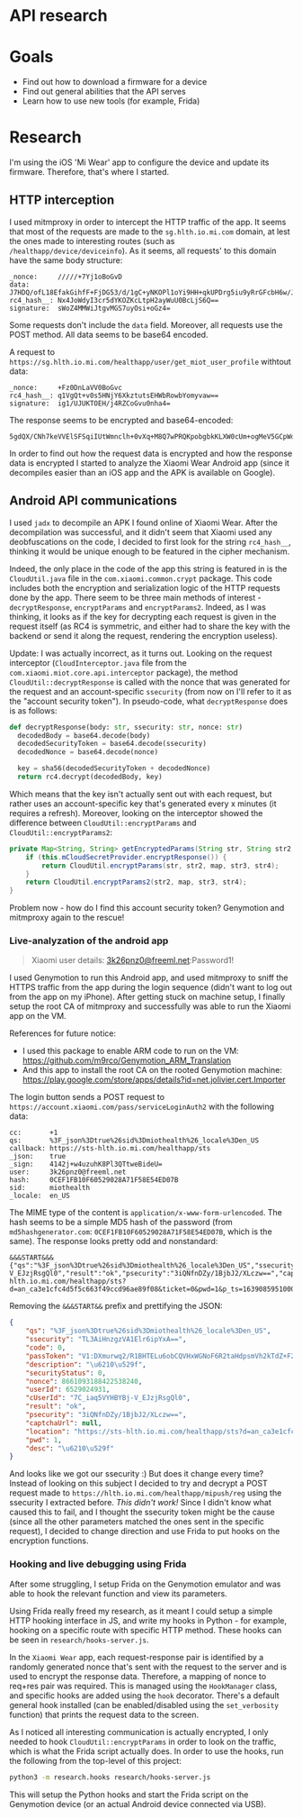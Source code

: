 API research
===

# Goals
 - Find out how to download a firmware for a device
 - Find out general abilities that the API serves
 - Learn how to use new tools (for example, Frida)

# Research
I'm using the iOS 'Mi Wear' app to configure the device and update its firmware. Therefore, that's where I started.

## HTTP interception
I used mitmproxy in order to intercept the HTTP traffic of the app. It seems that most of the requests are made to the
`sg.hlth.io.mi.com` domain, at lest the ones made to interesting routes (such as `/healthapp/device/deviceinfo`). As it
seems, all requests' to this domain have the same body structure:
```
_nonce:     /////+7Yj1oBoGvD
data:       J7HDQ/ofL18EfakGihfF+FjDG53/d/1gC+yNKOPl1oYi9HH+qkUPDrg5iu9yRrGFcbH6w/J1xBfKza9A2eWdAowqDYqaSo+Sj81S25RrT5gQP5fGteOj+1gAmXVTaToreMWyJ6IIIZ0iy+4IfA==
rc4_hash__: Nx4JoWdyI3cr5dYKOZKcLtpH2ayWuU0BcLjS6Q==
signature:  sWoZ4MMWiJtgvMGS7uyOsi+oGz4=
```
Some requests don't include the `data` field. Moreover, all requests use the POST method. All data seems to be base64
encoded.

A request to `https://sg.hlth.io.mi.com/healthapp/user/get_miot_user_profile` withtout data:
```
_nonce:     +Fz0DnLaVV0BoGvc
rc4_hash__: q1VgQt+v0s5HNjY6XkztutsEHWbRowbYomyvaw==
signature:  ig1/UJUKTOEH/j4RZCoGvu0nha4=
```

The response seems to be encrypted and base64-encoded:
```
5gdQX/CNh7keVVElSFSqiIUtWmnclh+0vXq+M8Q7wPRQKpobgbkKLXW0cUm+ogMeV5GCpWdEghzeKvfYFYCuGmm1A4MDbyxaMLnz4V1L8KyY6kObp9RLpAslRTGvCphpMVZtzQvE7rXG0Ys449HeHDtxNK41QECa1vwzVx/w/ejJ8/sz8JLQQKVjaHxxZRP4+kb/k0GQKoJSVvWBWz7gnpAOQgcR3Q/3v7xi5vuVWuUJG/xAWpq/znttViXQbeQobjUTs1U6+krCENj5EZ2WMFSl5dPke9jA27vSYIi7p+YitJ5ie7stA9cMvlKsryoiK27yuIQIjsnVHK77FnACbKmOEnXDAlgGDovGGuOuJopgHdp5YXH8yyTarphMZqP6eURdl+tCgQ/0PY2VzvRMddM/VIPfS9/0od7g2OiQrigDFxczoYW0a3lBYaf6ckThADcuJaO6
```

In order to find out how the request data is encrypted and how the response data is encrypted I started to analyze the
Xiaomi Wear Android app (since it decompiles easier than an iOS app and the APK is available on Google).

## Android API communications
I used `jadx` to decompile an APK I found online of Xiaomi Wear. After the decompilation was successful, and it didn't
seem that Xiaomi used any deobfuscations on the code, I decided to first look for the string `rc4_hash__`, thinking it
would be unique enough to be featured in the cipher mechanism.

Indeed, the only place in the code of the app this string is featured in is the `CloudUtil.java` file in the
`com.xiaomi.common.crypt` package.
This code includes both the encryption and serialization logic of the HTTP requests done by the app. There seem to be
three main methods of interest - `decryptResponse`, `encryptParams` and `encryptParams2`. Indeed, as I was thinking, it
looks as if the key for decrypting each request is given in the request itself (as RC4 is symmetric, and either had to
share the key with the backend or send it along the request, rendering the encryption useless).

Update: I was actually incorrect, as it turns out. Looking on the request interceptor (`CloudInterceptor.java` file from
the `com.xiaomi.miot.core.api.interceptor` package), the method `CloudUtil::decryptResponse` is called with the nonce
that was generated for the request and an account-specific `ssecurity` (from now on I'll refer to it as the "account
security token"). In pseudo-code, what `decryptResponse` does is as follows:
```python
def decryptResponse(body: str, ssecurity: str, nonce: str)
  decodedBody = base64.decode(body)
  decodedSecurityToken = base64.decode(ssecurity)
  decodedNonce = base64.decode(nonce)

  key = sha56(decodedSecurityToken + decodedNonce)
  return rc4.decrypt(decodedBody, key)
```

Which means that the key isn't actually sent out with each request, but rather uses an account-specific key that's
generated every x minutes (it requires a refresh).
Moreover, looking on the interceptor showed the difference between `CloudUtil::encryptParams` and
`CloudUtil::encryptParams2`:
```java
private Map<String, String> getEncryptedParams(String str, String str2, Map<String, String> map, String str3, String str4) throws Exception {
    if (this.mCloudSecretProvider.encryptResponse()) {
        return CloudUtil.encryptParams(str, str2, map, str3, str4);
    }
    return CloudUtil.encryptParams2(str2, map, str3, str4);
}
```

Problem now - how do I find this account security token? Genymotion and mitmproxy again to the rescue!

### Live-analyzation of the android app

> Xiaomi user details: 3k26pnz0@freeml.net:Password1!

I used Genymotion to run this Android app, and used mitmproxy to sniff the HTTPS traffic from the app during the login
sequence (didn't want to log out from the app on my iPhone). After getting stuck on machine setup, I finally setup the
root CA of mitmproxy and successfully was able to run the Xiaomi app on the VM.

References for future notice:
 - I used this package to enable ARM code to run on the VM: https://github.com/m9rco/Genymotion_ARM_Translation
 - And this app to install the root CA on the rooted Genymotion machine: https://play.google.com/store/apps/details?id=net.jolivier.cert.Importer

The login button sends a POST request to `https://account.xiaomi.com/pass/serviceLoginAuth2` with the following data:
```
cc:       +1
qs:       %3F_json%3Dtrue%26sid%3Dmiothealth%26_locale%3Den_US
callback: https://sts-hlth.io.mi.com/healthapp/sts
_json:    true
_sign:    4142j+w4uzuhK8Pl3QTtweBideU=
user:     3k26pnz0@freeml.net
hash:     0CEF1FB10F60529028A71F58E54ED07B
sid:      miothealth
_locale:  en_US
```

The MIME type of the content is `application/x-www-form-urlencoded`. The hash seems to be a simple MD5 hash of the
password (from `md5hashgenerator.com`: `0CEF1FB10F60529028A71F58E54ED07B`, which is the same). The response looks pretty
odd and nonstandard:
```
&&&START&&&{"qs":"%3F_json%3Dtrue%26sid%3Dmiothealth%26_locale%3Den_US","ssecurity":"TL3AiHnzgzVA1Elr6ipYxA==","code":0,"passToken":"V1:DXmurwq2/R1BHTELu6obCQVHxWGNoF6R2taHdpsmVh2kTdZ+F23hd9Tmz18vje+1JShdaeEEwCpZhCgIZAKfS1JaIKa6oQFnkZkdXknU4VSDDlG2hbvOnElQSOq0qECQ1Jtjne0vzXtyBWCluh0N5las6pnjqcKGvFEQGf2NN/3pe5HYJA6PKpy15jQy9l3XETc3rUXGZHBSdyotAHJs0dTl7ClMeBE99/6e540SzUOEqccxWUGlH1/Ijr48pytpUC9ID0lOi8jNmnDnZ2fyn9pCOvqAvUxju8PNJ7o8GfU=","description":"\xe6\x88\x90\xe5\x8a\x9f","securityStatus":0,"nonce":8661093188422538240,"userId":6529024931,"cUserId":"7C_iaq5VYHBYBj-V_EJzjRsgQl0","result":"ok","psecurity":"3iQNfnDZy/1BjbJ2/XLczw==","captchaUrl":null,"location":"https://sts-hlth.io.mi.com/healthapp/sts?d=an_ca3e1cfc4d5f5c663f49ccd96ae89f08&ticket=0&pwd=1&p_ts=1639085951000&fid=0&p_lm=1&auth=Yqq3OubK%2BkmVzbe5tLqNROtGpu6Zb9H25EZVYf1Kv4KxRMLybRwMCeiuOxNoy4ZatDucEWP1MNBYk9VUYvs5%2BEk9LtSTGjGHsHcfA%2B7XXXaBnmwXvQZmz5vB%2B1TxiU%2FqLECiAB4urL2GdjuN3Ba4aI2%2FDbA0kfF9kYxWjDRYNKg%3D&m=1&tsl=0&nonce=5z3T4ZhL7ucBoNdT&_ssign=WvZ%2BEyHZg4L2%2Fi8Z60gd%2FWO5Ckw%3D","pwd":1,"desc":"\xe6\x88\x90\xe5\x8a\x9f"}
```

Removing the `&&&START&&` prefix and prettifying the JSON:
```json
{
    "qs": "%3F_json%3Dtrue%26sid%3Dmiothealth%26_locale%3Den_US",
    "ssecurity": "TL3AiHnzgzVA1Elr6ipYxA==",
    "code": 0,
    "passToken": "V1:DXmurwq2/R1BHTELu6obCQVHxWGNoF6R2taHdpsmVh2kTdZ+F23hd9Tmz18vje+1JShdaeEEwCpZhCgIZAKfS1JaIKa6oQFnkZkdXknU4VSDDlG2hbvOnElQSOq0qECQ1Jtjne0vzXtyBWCluh0N5las6pnjqcKGvFEQGf2NN/3pe5HYJA6PKpy15jQy9l3XETc3rUXGZHBSdyotAHJs0dTl7ClMeBE99/6e540SzUOEqccxWUGlH1/Ijr48pytpUC9ID0lOi8jNmnDnZ2fyn9pCOvqAvUxju8PNJ7o8GfU=",
    "description": "\u6210\u529f",
    "securityStatus": 0,
    "nonce": 8661093188422538240,
    "userId": 6529024931,
    "cUserId": "7C_iaq5VYHBYBj-V_EJzjRsgQl0",
    "result": "ok",
    "psecurity": "3iQNfnDZy/1BjbJ2/XLczw==",
    "captchaUrl": null,
    "location": "https://sts-hlth.io.mi.com/healthapp/sts?d=an_ca3e1cfc4d5f5c663f49ccd96ae89f08&ticket=0&pwd=1&p_ts=1639085951000&fid=0&p_lm=1&auth=Yqq3OubK%2BkmVzbe5tLqNROtGpu6Zb9H25EZVYf1Kv4KxRMLybRwMCeiuOxNoy4ZatDucEWP1MNBYk9VUYvs5%2BEk9LtSTGjGHsHcfA%2B7XXXaBnmwXvQZmz5vB%2B1TxiU%2FqLECiAB4urL2GdjuN3Ba4aI2%2FDbA0kfF9kYxWjDRYNKg%3D&m=1&tsl=0&nonce=5z3T4ZhL7ucBoNdT&_ssign=WvZ%2BEyHZg4L2%2Fi8Z60gd%2FWO5Ckw%3D",
    "pwd": 1,
    "desc": "\u6210\u529f"
}
```

And looks like we got our ssecurity :) But does it change every time? Instead of looking on this subject I decided to
try and decrypt a POST request made to `https://hlth.io.mi.com/healthapp/mipush/reg` using the ssecurity I extracted
before. _This didn't work!_ Since I didn't know what caused this to fail, and I thought the ssecurity token might be the
cause (since all the other parameters matched the ones sent in the specific request), I decided to change direction
and use Frida to put hooks on the encryption functions.

### Hooking and live debugging using Frida
After some struggling, I setup Frida on the Genymotion emulator and was able to hook the relevant function and view its
parameters.

Using Frida really freed my research, as it meant I could setup a simple HTTP hooking interface in JS, and write my
hooks in Python - for example, hooking on a specific route with specific HTTP method. These hooks can be seen in
`research/hooks-server.js`.

In the `Xiaomi Wear` app, each request-response pair is identified by a randomly generated nonce that's sent with the
request to the server and is used to encrypt the response data. Therefore, a mapping of nonce to req+res pair was
required. This is managed using the `HookManager` class, and specific hooks are added using the `hook` decorator.
There's a default general hook installed (can be enabled/disabled using the `set_verbosity` function) that prints the
request data to the screen.

As I noticed all interesting communication is actually encrypted, I only needed to hook `CloudUtil::encryptParams` in
order to look on the traffic, which is what the Frida script actually does. In order to use the hooks, run the following
from the top-level of this project:
```bash
python3 -m research.hooks research/hooks-server.js
```

This will setup the Python hooks and start the Frida script on the Genymotion device (or an actual Android device
connected via USB).
